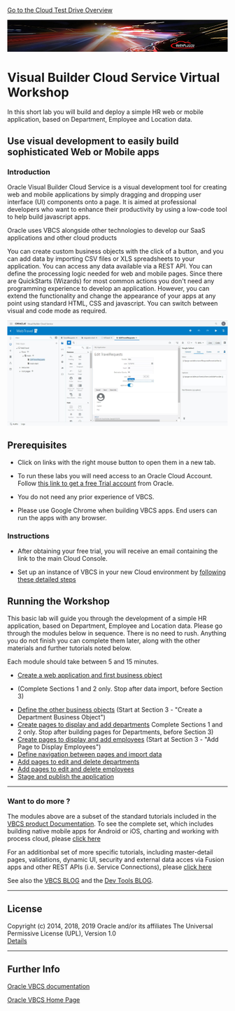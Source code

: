 [Go to the Cloud Test Drive Overview](../../README.md)

![](../../common/images/customer.logo2.png)

# Visual Builder Cloud Service Virtual Workshop #

In this short lab you will build and deploy a simple HR web or mobile application, based on Department, Employee and Location data.

## Use visual development to easily build sophisticated Web or Mobile apps

### Introduction ###

Oracle Visual Builder Cloud Service is a visual development tool for creating web and mobile applications by simply dragging and dropping user interface (UI) components onto a page. It is aimed at professional developers who want to enhance their productivity by using a low-code tool to help build javascript apps.

Oracle uses VBCS alongside other technologies to develop our SaaS applications and other cloud products 

You can create custom business objects with the click of a button, and you can add data by importing CSV files or XLS spreadsheets to your application. You can access any data available via a REST API. You can define the processing logic needed for web and mobile pages. Since there are QuickStarts (Wizards) for most common actions you don't need any programming experience to develop an application. However, you can extend the functionality and change the appearance of your apps at any point using standard HTML, CSS and javascript. You can switch between visual and code mode as required.

![](images/VBCS_Page_Designer.JPG)

## Prerequisites ##

- Click on links with the right mouse button to open them in a new tab.

- To run these labs you will need access to an Oracle Cloud Account.  Follow [this link to get a free Trial account](https://myservices.us.oraclecloud.com/mycloud/signup?sourceType=:ow:evp:cpo::RC_EMMK190118P00039:VLVB&intcmp=:ow:evp:cpo::RC_EMMK190118P00039:VLVB) from Oracle.

- You do not need any prior experience of VBCS.

- Please use Google Chrome when building VBCS apps. End users can run the apps with any browser.

### Instructions ###

- After obtaining your free trial, you will receive an email containing the link to the main Cloud Console.  

- Set up an instance of VBCS in your new Cloud environment by [following these detailed steps](Setup_vbcs.md)
 
## Running the Workshop

This basic lab will guide you through the development of a simple HR application, based on Department, Employee and Location data. Please go through the modules below in sequence. There is no need to rush. Anything you do not finish you can complete them later, along with the other materials and further tutorials noted below.

Each module should take between 5 and 15 minutes.

+ [Create a web application and first business object](https://apexapps.oracle.com/pls/apex/f?p=44785:52:102029913232746:::52:P52_CONTENT_ID,P52_MODULE_ID,P52_ACTIVITY_ID,P52_EVENT_ID:22716,2059,10586,5817) 
- (Complete Sections 1 and 2 only. Stop after data import, before Section 3)
+ [Define the other business objects](https://apexapps.oracle.com/pls/apex/f?p=44785:52:102029913232746:::52:P52_CONTENT_ID,P52_MODULE_ID,P52_ACTIVITY_ID,P52_EVENT_ID:22716,2059,10586,5817) (Start at  Section 3 - "Create a Department Business Object")
+ [Create pages to display and add departments](https://apexapps.oracle.com/pls/apex/f?p=44785:52:102029913232746:::52:P52_CONTENT_ID,P52_MODULE_ID,P52_ACTIVITY_ID,P52_EVENT_ID:22717,2059,10588,5817) Complete Sections 1 and 2 only. Stop after building pages for Departments, before Section 3)
+ [Create pages to display and add employees](https://apexapps.oracle.com/pls/apex/f?p=44785:52:102029913232746:::52:P52_CONTENT_ID,P52_MODULE_ID,P52_ACTIVITY_ID,P52_EVENT_ID:22717,2059,10588,5817) (Start at  Section 3 - "Add Page to Display Employees")
+ [Define navigation between pages and import data](https://apexapps.oracle.com/pls/apex/f?p=44785:52:102029913232746:::52:P52_CONTENT_ID,P52_MODULE_ID,P52_ACTIVITY_ID,P52_EVENT_ID:22718,2059,10589,5817)
+ [Add pages to edit and delete departments](https://apexapps.oracle.com/pls/apex/f?p=44785:52:102029913232746:::52:P52_CONTENT_ID,P52_MODULE_ID,P52_ACTIVITY_ID,P52_EVENT_ID:23083,2059,10587,5817)
+ [Add pages to edit and delete employees](https://apexapps.oracle.com/pls/apex/f?p=44785:52:102029913232746:::52:P52_CONTENT_ID,P52_MODULE_ID,P52_ACTIVITY_ID,P52_EVENT_ID:23083,2059,10587,5817)
+ [Stage and publish the application](https://apexapps.oracle.com/pls/apex/f?p=44785:52:102029913232746:::52:P52_CONTENT_ID,P52_MODULE_ID,P52_ACTIVITY_ID,P52_EVENT_ID:23084,2059,10662,5817)

---

### Want to do more ?

The modules above are a subset of the standard tutorials included in the [VBCS product Documentation](https://docs.oracle.com/en/cloud/paas/app-builder-cloud/books.html). To see the complete set, which includes building native mobile apps for Android or iOS, charting and working with process cloud, please [click here](https://docs.oracle.com/en/cloud/paas/app-builder-cloud/tutorials.html)

For an additionbal set of more specific tutorials, including master-detail pages, validations, dynamic UI, security and external data acces via Fusion apps and other REST APIs (i.e. Service Connections), please [click here](https://blogs.oracle.com/vbcs/oracle-visual-builder-cloud-service-learning-path)

See also the [VBCS BLOG](https://blogs.oracle.com/vbcs/) and the [Dev Tools BLOG](https://blogs.oracle.com/shay/vbcs-3).

---

## License ##
Copyright (c) 2014, 2018, 2019 Oracle and/or its affiliates
The Universal Permissive License (UPL), Version 1.0   
[Details](../../common/license.md)

---
## Further Info ##
[Oracle VBCS documentation](https://docs.oracle.com/en/cloud/paas/app-builder-cloud/books.html)

[Oracle VBCS Home Page](https://cloud.oracle.com/en_US/visual-builder)
